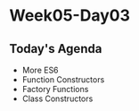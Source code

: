 # Week05-Day03

## Today's Agenda
- More ES6
- Function Constructors
- Factory Functions
- Class Constructors